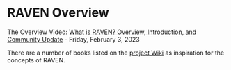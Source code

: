 # RAVEN Overview

The Overview Video: [What is RAVEN? Overview, Introduction, and Community Update](https://www.youtube.com/watch?v=EwJ1534Gy6g)  - Friday, February 3, 2023

There are a number of books listed on the [project Wiki](https://github.com/daveshap/raven/wiki/Neuroscience-&-Cognition-Books-&-Resources) as inspiration for the concepts of RAVEN.